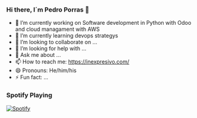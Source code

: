 ### Hi there, I´m Pedro Porras 👋

- 🔭 I’m currently working on Software development in Python with Odoo and cloud managament with AWS
- 🌱 I’m currently learning devops strategys
- 👯 I’m looking to collaborate on ...
- 🤔 I’m looking for help with ...
- 💬 Ask me about ...
- 📫 How to reach me: https://inexpresivo.com/
- 😄 Pronouns: He/him/his
- ⚡ Fun fact: ...
<!--
**pedroporras/pedroporras** is a ✨ _special_ ✨ repository because its `README.md` (this file) appears on your GitHub profile.

Here are some ideas to get you started:

- 🔭 I’m currently working on ...
- 🌱 I’m currently learning ...
- 👯 I’m looking to collaborate on ...
- 🤔 I’m looking for help with ...
- 💬 Ask me about ...
- 📫 How to reach me: https://inexpresivo.com/
- 😄 Pronouns: ...
- ⚡ Fun fact: ...
-->

### Spotify Playing

[![Spotify](https://novatorem-orpin-alpha.vercel.app/api/spotify)](https://open.spotify.com/user/h7x0ngymc653vg6wur3kya4cn)
